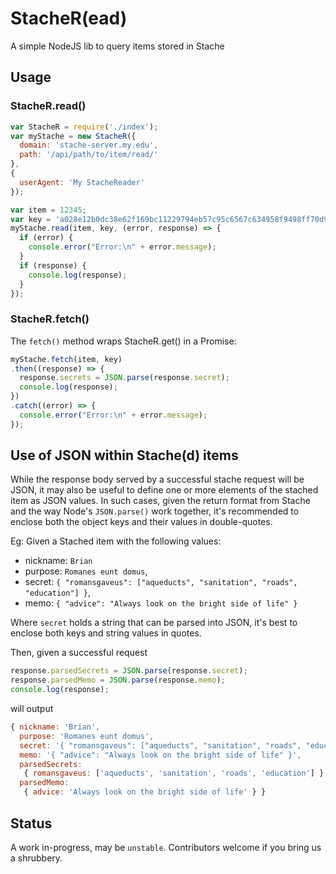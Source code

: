 # StacheR(ead)

A simple NodeJS lib to query items stored in Stache

## Usage

### StacheR.read()

```javascript
var StacheR = require('./index');
var myStache = new StacheR({
  domain: 'stache-server.my.edu',
  path: '/api/path/to/item/read/'
},
{
  userAgent: 'My StacheReader'
});

var item = 12345;
var key = 'a028e12b0dc38e62f169bc11229794eb57c95c6567c634958f9498ff70d97d70';
myStache.read(item, key, (error, response) => {
  if (error) {
    console.error("Error:\n" + error.message);
  }
  if (response) {
    console.log(response);
  }
});
```

### StacheR.fetch()

The `fetch()` method wraps StacheR.get() in a Promise:

```javascript
myStache.fetch(item, key)
.then((response) => {
  response.secrets = JSON.parse(response.secret);
  console.log(response);
})
.catch((error) => {
  console.error("Error:\n" + error.message);
});
```

## Use of JSON within Stache(d) items

While the response body served by a successful stache request will be JSON, it may also be useful to define one or more elements of the stached item as JSON values. In such cases, given the return format from Stache and the way Node's `JSON.parse()` work together, it's recommended to enclose both the object keys and their values in double-quotes.

Eg: Given a Stached item with the following values:

- nickname: `Brian`
- purpose: `Romanes eunt domus`,
- secret: `{ "romansgaveus": ["aqueducts", "sanitation", "roads", "education"] }`,
- memo: `{ "advice": "Always look on the bright side of life" }`

Where `secret` holds a string that can be parsed into JSON, it's best to enclose both keys and string values in quotes.

Then, given a successful request

```javascript
response.parsedSecrets = JSON.parse(response.secret);
response.parsedMemo = JSON.parse(response.memo);
console.log(response);
```

will output

```javascript
{ nickname: 'Brian',
  purpose: 'Romanes eunt domus',
  secret: '{ "romansgaveus": ["aqueducts", "sanitation", "roads", "education"] }',
  memo: '{ "advice": "Always look on the bright side of life" }',
  parsedSecrets:
   { romansgaveus: ['aqueducts', 'sanitation', 'roads', 'education'] },
  parsedMemo:
   { advice: 'Always look on the bright side of life' } }
```

## Status

A work in-progress, may be `unstable`. Contributors welcome if you bring us a shrubbery.
